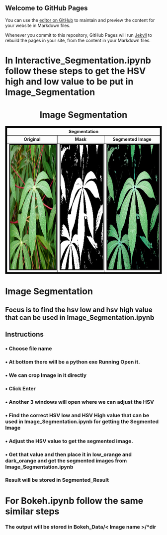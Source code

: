 ## Welcome to GitHub Pages

You can use the [editor on GitHub](https://github.com/Vishnu2001RV/Image_Segmentation/edit/main/docs/index.md) to maintain and preview the content for your website in Markdown files.

Whenever you commit to this repository, GitHub Pages will run [Jekyll](https://jekyllrb.com/) to rebuild the pages in your site, from the content in your Markdown files.

# In Interactive_Segmentation.ipynb follow these steps to get the HSV high and low value to be put in Image_Segmentation

<h1 align="center">Image Segmentation</h1>
<table border="5" bordercolor="black" align="center">
        <tr>
            <th colspan="3">Segmentation</th> 
        </tr>
        <tr> 
            <th>Original</th>
            <th>Mask</th>
            <th>Segmented Image</th>
        </tr>
        <tr>
            <td><img src="../Markdown_Images/leaf2.jpg" alt="" border=3 height=400 width=400></img></td>
            <td><img src="../Markdown_Images/ProperSegmentation_Mask.jpg" alt="" border=3 height=400 width=400></img></td>
            <td><img src="../Markdown_Images/ProperSegmentation_Result.jpg" alt="" border=3 height=400 width=400></img></td>
        </tr>
</table>


# Image Segmentation

## Focus is to find the hsv low and hsv high value that can be used in Image_Segmentation.ipynb

## Instructions 

<h3>• Choose file name</h3>

<h3>• At bottom there will be a python exe Running Open it.</h3>

<h3>• We can crop Image in it directly</h3>

<h3>• Click Enter</h3>

<h3>• Another 3 windows will open where we can adjust the HSV</h3>

<h3>• Find the correct HSV low and HSV High value that can be used in Image_Segmentation.ipynb for getting the Segmented Image</h3>

<h3>• Adjust the HSV value to get the segmented image.</h3>

<h3>• Get that value and then place it in low_orange and dark_orange and get the segmented images from Image_Segmentation.ipynb</h3>

<h3>Result will be stored in Segmented_Result</h3>

# For Bokeh.ipynb follow the same similar steps

<h3>The output will be stored in Bokeh_Data/< Image name >/*dir</h3>
